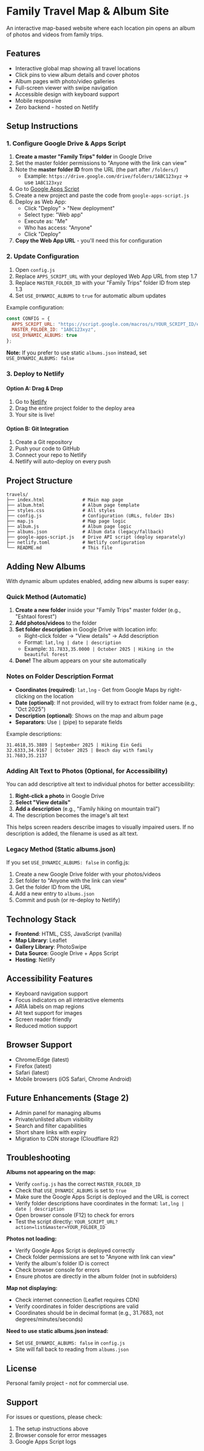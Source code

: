 # Family Travel Map & Album Site

An interactive map-based website where each location pin opens an album of photos and videos from family trips.

## Features

- Interactive global map showing all travel locations
- Click pins to view album details and cover photos
- Album pages with photo/video galleries
- Full-screen viewer with swipe navigation
- Accessible design with keyboard support
- Mobile responsive
- Zero backend - hosted on Netlify

## Setup Instructions

### 1. Configure Google Drive & Apps Script

1. **Create a master "Family Trips" folder** in Google Drive
2. Set the master folder permissions to "Anyone with the link can view"
3. Note the **master folder ID** from the URL (the part after `/folders/`)
   - Example: `https://drive.google.com/drive/folders/1ABC123xyz` → use `1ABC123xyz`
4. Go to [Google Apps Script](https://script.google.com/)
5. Create a new project and paste the code from `google-apps-script.js`
6. Deploy as Web App:
   - Click "Deploy" > "New deployment"
   - Select type: "Web app"
   - Execute as: "Me"
   - Who has access: "Anyone"
   - Click "Deploy"
7. **Copy the Web App URL** - you'll need this for configuration

### 2. Update Configuration

1. Open `config.js`
2. Replace `APPS_SCRIPT_URL` with your deployed Web App URL from step 1.7
3. Replace `MASTER_FOLDER_ID` with your "Family Trips" folder ID from step 1.3
4. Set `USE_DYNAMIC_ALBUMS` to `true` for automatic album updates

Example configuration:
```javascript
const CONFIG = {
  APPS_SCRIPT_URL: "https://script.google.com/macros/s/YOUR_SCRIPT_ID/exec",
  MASTER_FOLDER_ID: "1ABC123xyz",
  USE_DYNAMIC_ALBUMS: true
};
```

**Note:** If you prefer to use static `albums.json` instead, set `USE_DYNAMIC_ALBUMS: false`

### 3. Deploy to Netlify

#### Option A: Drag & Drop
1. Go to [Netlify](https://app.netlify.com/)
2. Drag the entire project folder to the deploy area
3. Your site is live!

#### Option B: Git Integration
1. Create a Git repository
2. Push your code to GitHub
3. Connect your repo to Netlify
4. Netlify will auto-deploy on every push

## Project Structure

```
travels/
├── index.html              # Main map page
├── album.html              # Album page template
├── styles.css              # All styles
├── config.js               # Configuration (URLs, folder IDs)
├── map.js                  # Map page logic
├── album.js                # Album page logic
├── albums.json             # Album data (legacy/fallback)
├── google-apps-script.js   # Drive API script (deploy separately)
├── netlify.toml            # Netlify configuration
└── README.md               # This file
```

## Adding New Albums

With dynamic album updates enabled, adding new albums is super easy:

### Quick Method (Automatic)

1. **Create a new folder** inside your "Family Trips" master folder (e.g., "Eshtaol forest")
2. **Add photos/videos** to the folder
3. **Set folder description** in Google Drive with location info:
   - Right-click folder → "View details" → Add description
   - Format: `lat,lng | date | description`
   - Example: `31.7833,35.0000 | October 2025 | Hiking in the beautiful forest`
4. **Done!** The album appears on your site automatically

### Notes on Folder Description Format

- **Coordinates (required)**: `lat,lng` - Get from Google Maps by right-clicking on the location
- **Date (optional)**: If not provided, will try to extract from folder name (e.g., "Oct 2025")
- **Description (optional)**: Shows on the map and album page
- **Separators**: Use `|` (pipe) to separate fields

Example descriptions:
```
31.4618,35.3889 | September 2025 | Hiking Ein Gedi
32.6333,34.9167 | October 2025 | Beach day with family
31.7683,35.2137
```

### Adding Alt Text to Photos (Optional, for Accessibility)

You can add descriptive alt text to individual photos for better accessibility:

1. **Right-click a photo** in Google Drive
2. **Select "View details"**
3. **Add a description** (e.g., "Family hiking on mountain trail")
4. The description becomes the image's alt text

This helps screen readers describe images to visually impaired users. If no description is added, the filename is used as alt text.

### Legacy Method (Static albums.json)

If you set `USE_DYNAMIC_ALBUMS: false` in config.js:

1. Create a new Google Drive folder with your photos/videos
2. Set folder to "Anyone with the link can view"
3. Get the folder ID from the URL
4. Add a new entry to `albums.json`
5. Commit and push (or re-deploy to Netlify)

## Technology Stack

- **Frontend**: HTML, CSS, JavaScript (vanilla)
- **Map Library**: Leaflet
- **Gallery Library**: PhotoSwipe
- **Data Source**: Google Drive + Apps Script
- **Hosting**: Netlify

## Accessibility Features

- Keyboard navigation support
- Focus indicators on all interactive elements
- ARIA labels on map regions
- Alt text support for images
- Screen reader friendly
- Reduced motion support

## Browser Support

- Chrome/Edge (latest)
- Firefox (latest)
- Safari (latest)
- Mobile browsers (iOS Safari, Chrome Android)

## Future Enhancements (Stage 2)

- Admin panel for managing albums
- Private/unlisted album visibility
- Search and filter capabilities
- Short share links with expiry
- Migration to CDN storage (Cloudflare R2)

## Troubleshooting

**Albums not appearing on the map:**
- Verify `config.js` has the correct `MASTER_FOLDER_ID`
- Check that `USE_DYNAMIC_ALBUMS` is set to `true`
- Make sure the Google Apps Script is deployed and the URL is correct
- Verify folder descriptions have coordinates in the format: `lat,lng | date | description`
- Open browser console (F12) to check for errors
- Test the script directly: `YOUR_SCRIPT_URL?action=list&master=YOUR_FOLDER_ID`

**Photos not loading:**
- Verify Google Apps Script is deployed correctly
- Check folder permissions are set to "Anyone with link can view"
- Verify the album's folder ID is correct
- Check browser console for errors
- Ensure photos are directly in the album folder (not in subfolders)

**Map not displaying:**
- Check internet connection (Leaflet requires CDN)
- Verify coordinates in folder descriptions are valid
- Coordinates should be in decimal format (e.g., 31.7683, not degrees/minutes/seconds)

**Need to use static albums.json instead:**
- Set `USE_DYNAMIC_ALBUMS: false` in `config.js`
- Site will fall back to reading from `albums.json`

## License

Personal family project - not for commercial use.

## Support

For issues or questions, please check:
1. The setup instructions above
2. Browser console for error messages
3. Google Apps Script logs
